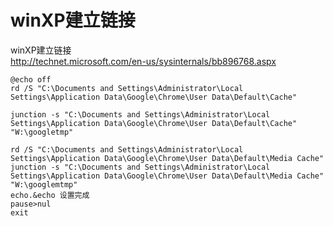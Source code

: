 # winXP建立链接  

winXP建立链接
<br />
http://technet.microsoft.com/en-us/sysinternals/bb896768.aspx

```Bat
@echo off
rd /S "C:\Documents and Settings\Administrator\Local Settings\Application Data\Google\Chrome\User Data\Default\Cache"

junction -s "C:\Documents and Settings\Administrator\Local Settings\Application Data\Google\Chrome\User Data\Default\Cache" "W:\googletmp"

rd /S "C:\Documents and Settings\Administrator\Local Settings\Application Data\Google\Chrome\User Data\Default\Media Cache"
junction -s "C:\Documents and Settings\Administrator\Local Settings\Application Data\Google\Chrome\User Data\Default\Media Cache"  "W:\googlemtmp"
echo.&echo 设置完成
pause>nul
exit

```
